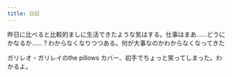 ```yaml
---
title: 日記
---
```


昨日に比べると比較的ましに生活できたような気はする。仕事はまあ……どうにかなるか……？わからなくなりつつある。何が大事なのかわからなくなってきた

ガリレオ・ガリレイのthe pillows カバー、初手でちょっと笑ってしまった。わかるよ。